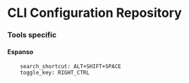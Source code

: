# CLI Configuration Repository


### Tools specific
#### Espanso
        search_shortcut: ALT+SHIFT+SPACE
        toggle_key: RIGHT_CTRL

